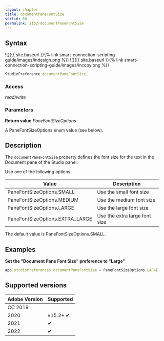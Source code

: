 ```yaml
---
layout: chapter
title: documentPaneFontSize
sortid: 68
permalink: 1162-documentPaneFontSize
---
```

## Syntax

![]({{ site.baseurl }}{% link smart-connection-scripting-guide/images/indesign.png %}) ![]({{ site.baseurl }}{% link smart-connection-scripting-guide/images/incopy.png %})
```javascript
StudioPreference.documentPaneFontSize;
```

### Access

*read/write*

### Parameters

**Return value** *PaneFontSizeOptions*

A PaneFontSizeOptions enum value (see below).

## Description

The `documentPaneFontSize` property defines the font size for the text in the Document pane of the Studio panel.

Use one of the following options:

| Value                           | Description                   |
|---------------------------------|-------------------------------|
| PaneFontSizeOptions.SMALL       | Use the small font size       |
| PaneFontSizeOptions.MEDIUM      | Use the medium font size      |
| PaneFontSizeOptions.LARGE       | Use the large font size       |
| PaneFontSizeOptions.EXTRA_LARGE | Use the extra large font size |

The default value is PaneFontSizeOptions.SMALL.

## Examples

**Set the "Document Pane Font Size" preference to "Large"**

```javascript
app.studioPreferences.documentPaneFontSize = PaneFontSizeOptions.LARGE;
```

## Supported versions

| Adobe Version | Supported |
|---------------|-----------|
| CC 2019       |           |
| 2020          | v15.2+ ✔  |
| 2021          | ✔         |
| 2022          | ✔         |
